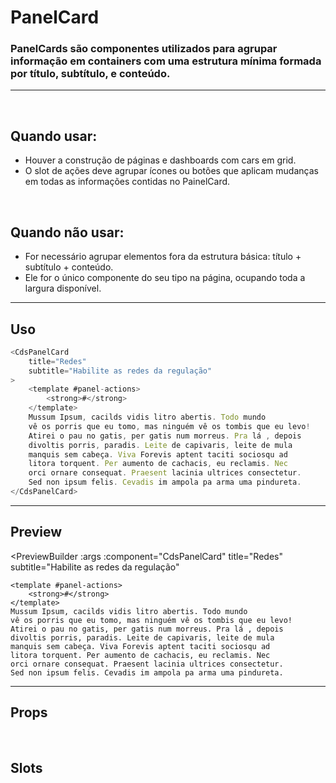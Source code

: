 # PanelCard

### PanelCards são componentes utilizados para agrupar informação em containers com uma estrutura mínima formada por título, subtítulo, e conteúdo.
---
<br />

## Quando usar:
- Houver a construção de páginas e dashboards com cars em grid.
- O slot de ações deve agrupar ícones ou botões que aplicam mudanças em todas as informações contidas no PainelCard.

<br />

## Quando não usar:
- For necessário agrupar elementos fora da estrutura básica: título + subtítulo + conteúdo.
- Ele for o único componente do seu tipo na página, ocupando toda a largura disponível.

---

## Uso

```js
<CdsPanelCard
	title="Redes"
	subtitle="Habilite as redes da regulação"
>
	<template #panel-actions>
		<strong>#</strong>
	</template>
	Mussum Ipsum, cacilds vidis litro abertis. Todo mundo
	vê os porris que eu tomo, mas ninguém vê os tombis que eu levo!
	Atirei o pau no gatis, per gatis num morreus. Pra lá , depois
	divoltis porris, paradis. Leite de capivaris, leite de mula
	manquis sem cabeça. Viva Forevis aptent taciti sociosqu ad
	litora torquent. Per aumento de cachacis, eu reclamis. Nec
	orci ornare consequat. Praesent lacinia ultrices consectetur.
	Sed non ipsum felis. Cevadis im ampola pa arma uma pindureta.
</CdsPanelCard>
```

---

## Preview

<PreviewBuilder
	:args
	:component="CdsPanelCard"
	title="Redes"
	subtitle="Habilite as redes da regulação"
>
	<template #panel-actions>
		<strong>#</strong>
	</template>
	Mussum Ipsum, cacilds vidis litro abertis. Todo mundo
	vê os porris que eu tomo, mas ninguém vê os tombis que eu levo!
	Atirei o pau no gatis, per gatis num morreus. Pra lá , depois
	divoltis porris, paradis. Leite de capivaris, leite de mula
	manquis sem cabeça. Viva Forevis aptent taciti sociosqu ad
	litora torquent. Per aumento de cachacis, eu reclamis. Nec
	orci ornare consequat. Praesent lacinia ultrices consectetur.
	Sed non ipsum felis. Cevadis im ampola pa arma uma pindureta.
</PreviewBuilder>

---

## Props

<APITable
	name="PanelCard"
	section="props"
/>
<br />

## Slots

<APITable
	name="PanelCard"
	section="slots"
/>

<script setup>
import CdsPanelCard from '@/components/PanelCard.vue';
</script>
